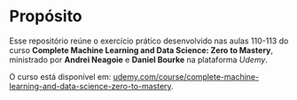 # Propósito 

Esse repositório reúne o exercício prático desenvolvido nas aulas 110-113 do curso **Complete Machine Learning and Data Science: Zero to Mastery**, ministrado por **Andrei Neagoie** e **Daniel Bourke** na plataforma *Udemy*.

O curso está disponível em: [udemy.com/course/complete-machine-learning-and-data-science-zero-to-mastery](https://www.udemy.com/course/complete-machine-learning-and-data-science-zero-to-mastery).
